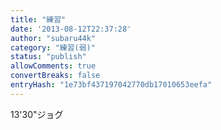 ```yaml
---
title: "練習"
date: '2013-08-12T22:37:28'
author: "subaru44k"
category: "練習(弱)"
status: "publish"
allowComments: true
convertBreaks: false
entryHash: "1e73bf437197042770db17010653eefa"
---
```

13'30"ジョグ
